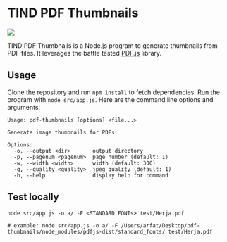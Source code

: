 # TIND PDF Thumbnails

[<img src="https://img.shields.io/github/workflow/status/tind/pdf-thumbnails/build_and_test/master?style=flat-square">](https://github.com/tind/pdf-thumbnails/actions?query=workflow%3Abuild_and_test)

TIND PDF Thumbnails is a Node.js program to generate thumbnails from PDF files. It leverages the battle tested [PDF.js](https://mozilla.github.io/pdf.js/) library.

## Usage

Clone the repository and run `npm install` to fetch dependencies. Run the program with `node src/app.js`. Here are the command line options and arguments:

```
Usage: pdf-thumbnails [options] <file...>

Generate image thumbnails for PDFs

Options:
  -o, --output <dir>       output directory
  -p, --pagenum <pagenum>  page number (default: 1)
  -w, --width <width>      width (default: 300)
  -q, --quality <quality>  jpeg quality (default: 1)
  -h, --help               display help for command
```

## Test locally
```shell
node src/app.js -o a/ -F <STANDARD FONTs> test/Herja.pdf

# example: node src/app.js -o a/ -F /Users/arfat/Desktop/pdf-thumbnails/node_modules/pdfjs-dist/standard_fonts/ test/Herja.pdf
```